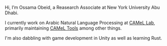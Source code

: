 Hi, I’m Ossama Obeid, a Reasearch Associate at New York University Abu Dhabi.

I currently work on Arabic Natural Language Processing at [CAMeL Lab](http://camel-lab.com/), primarily maintaining [CAMeL Tools](https://github.com/CAMeL-Lab/camel_tools) among other things. 

I'm also dabbling with game development in Unity as well as learning Rust.

